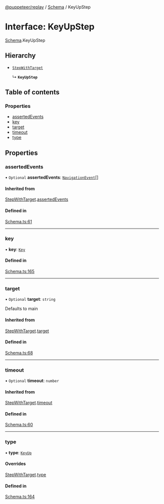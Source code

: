 [@puppeteer/replay](../README.md) / [Schema](../modules/Schema.md) / KeyUpStep

# Interface: KeyUpStep

[Schema](../modules/Schema.md).KeyUpStep

## Hierarchy

- [`StepWithTarget`](Schema.StepWithTarget.md)

  ↳ **`KeyUpStep`**

## Table of contents

### Properties

- [assertedEvents](Schema.KeyUpStep.md#assertedevents)
- [key](Schema.KeyUpStep.md#key)
- [target](Schema.KeyUpStep.md#target)
- [timeout](Schema.KeyUpStep.md#timeout)
- [type](Schema.KeyUpStep.md#type)

## Properties

### assertedEvents

• `Optional` **assertedEvents**: [`NavigationEvent`](Schema.NavigationEvent.md)[]

#### Inherited from

[StepWithTarget](Schema.StepWithTarget.md).[assertedEvents](Schema.StepWithTarget.md#assertedevents)

#### Defined in

[Schema.ts:61](https://github.com/puppeteer/replay/blob/main/src/Schema.ts#L61)

---

### key

• **key**: [`Key`](../modules/Schema.md#key)

#### Defined in

[Schema.ts:165](https://github.com/puppeteer/replay/blob/main/src/Schema.ts#L165)

---

### target

• `Optional` **target**: `string`

Defaults to main

#### Inherited from

[StepWithTarget](Schema.StepWithTarget.md).[target](Schema.StepWithTarget.md#target)

#### Defined in

[Schema.ts:68](https://github.com/puppeteer/replay/blob/main/src/Schema.ts#L68)

---

### timeout

• `Optional` **timeout**: `number`

#### Inherited from

[StepWithTarget](Schema.StepWithTarget.md).[timeout](Schema.StepWithTarget.md#timeout)

#### Defined in

[Schema.ts:60](https://github.com/puppeteer/replay/blob/main/src/Schema.ts#L60)

---

### type

• **type**: [`KeyUp`](../enums/Schema.StepType.md#keyup)

#### Overrides

[StepWithTarget](Schema.StepWithTarget.md).[type](Schema.StepWithTarget.md#type)

#### Defined in

[Schema.ts:164](https://github.com/puppeteer/replay/blob/main/src/Schema.ts#L164)
